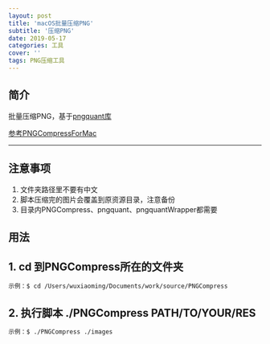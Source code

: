 ```yaml
---
layout: post
title: 'macOS批量压缩PNG'
subtitle: '压缩PNG'
date: 2019-05-17
categories: 工具
cover: ''
tags: PNG压缩工具 
---
```


## 简介
批量压缩PNG，基于<a href='https://pngquant.org/' target='_blank'>pngquant库</a>

<a href='https://github.com/ashqal/PNGCompressForMac' target='_blank'>参考PNGCompressForMac</a>

-------

## 注意事项

1. 文件夹路径里不要有中文
2. 脚本压缩完的图片会覆盖到原资源目录，注意备份
3. 目录内PNGCompress、pngquant、pngquantWrapper都需要

## 用法
## 1. cd 到PNGCompress所在的文件夹
```css
示例：$ cd /Users/wuxiaoming/Documents/work/source/PNGCompress 
```
## 2. 执行脚本 ./PNGCompress PATH/TO/YOUR/RES


```css
示例：$ ./PNGCompress ./images
```
